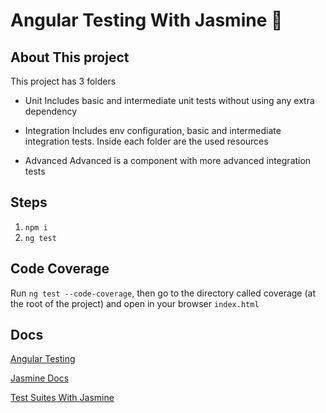 # Angular Testing With Jasmine :rocket:

## About This project

This project has 3 folders

- Unit
  Includes basic and intermediate unit tests without using any extra dependency

- Integration
  Includes env configuration, basic and intermediate integration tests.
  Inside each folder are the used resources

- Advanced
  Advanced is a component with more advanced integration tests

## Steps

1. `npm i`
2. `ng test`

## Code Coverage

Run `ng test --code-coverage`, then go to the directory called coverage (at the root of the project) and open in your browser `index.html`

## Docs

[Angular Testing](https://angular.io/guide/testing)

[Jasmine Docs](https://jasmine.github.io/pages/docs_home.html)

[Test Suites With Jasmine](https://testing-angular.com/test-suites-with-jasmine/)
